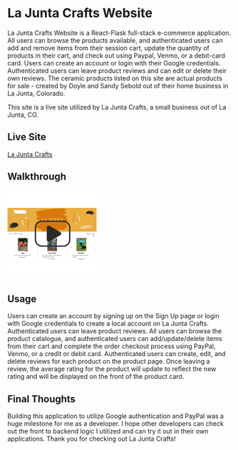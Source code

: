 # La Junta Crafts Website

La Junta Crafts Website is a React-Flask full-stack e-commerce application. All users can browse the products available, and authenticated users can add and remove items from their session cart, update the quantity of products in their cart, and check out using Paypal, Venmo, or a debit-card card. Users can create an account or login with their Google credentials. Authenticated users can leave product reviews and can edit or delete their own reviews. The ceramic products listed on this site are actual products for sale - created by Doyle and Sandy Sebold out of their home business in La Junta, Colorado.

This site is a live site utilized by La Junta Crafts, a small business out of La Junta, CO.

## Live Site
<a href="https://craftsy.onrender.com/" title="La Junta Crafts">La Junta Crafts</a>

## Walkthrough

<a href="https://youtu.be/jWwT2GTx5rs" title="La Junta Crafts eCommerce Application Walkthrough"><img src="./client/src/images/play.png" height="200px" alt="La Junta Crafts Walkthrough" /></a>

## Usage

Users can create an account by signing up on the Sign Up page or login with Google credentials to create a local account on La Junta Crafts. Authenticated users can leave product reviews. All users can browse the product catalogue, and authenticated users can add/update/delete items from their cart and complete the order checkout process using PayPal, Venmo, or a credit or debit card. Authenticated users can create, edit, and delete reviews for each product on the product page. Once leaving a review, the average rating for the product will update to reflect the new rating and will be displayed on the front of the product card. 

## Final Thoughts

Building this application to utilize Google authentication and PayPal was a huge milestone for me as a developer. I hope other developers can check out the front to backend logic I utilized and can try it out in their own applications. Thank you for checking out La Junta Crafts!